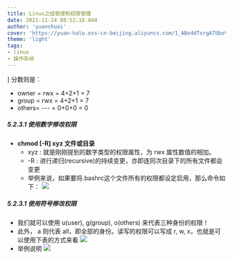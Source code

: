```yaml
---
title: Linux之组管理和权限管理
date: 2021-11-24 08:52:18.044
author: 'yuanshuai'
cover: 'https://yuan-halo.oss-cn-beijing.aliyuncs.com/1_ABo4dTsrgA7UboVI7c6yIA.jpeg'
theme: 'light'
tags: 
- linux
- 操作系统
---
```


] 分数则是：
  * owner = rwx = 4+2+1 = 7
  * group = rwx = 4+2+1 = 7
  * others= --- = 0+0+0 = 0

##### 5.2.3.1 使用数字修改权限

* **chmod [-R] xyz 文件或目录**
  * xyz : 就是刚刚提到的数字类型的权限属性，为 rwx 属性数值的相加。
  * -R : 进行递归(recursive)的持续变更，亦即连同次目录下的所有文件都会变更
  * 举例来说，如果要将.bashrc这个文件所有的权限都设定启用，那么命令如下：
  ![](https://hexobbblog.oss-cn-beijing.aliyuncs.com/images/linux/3.6%E6%9B%B4%E6%94%B9%E6%96%87%E4%BB%B6%E5%B1%9E%E6%80%A7.jpg)

##### 5.2.3.1 使用符号修改权限

* 我们就可以使用 u(user), g(group), o(others) 来代表三种身份的权限！
* 此外， a 则代表 all，即全部的身份。读写的权限可以写成 r, w, x，也就是可以使用下表的方式来看
![](https://hexobbblog.oss-cn-beijing.aliyuncs.com/images/linux/3.6%E7%AC%A6%E5%8F%B7%E4%BF%AE%E6%94%B9%E6%9D%83%E9%99%90.jpg)
* 举例说明
![](https://hexobbblog.oss-cn-beijing.aliyuncs.com/images/linux/3.6%E6%9D%83%E9%99%90%E4%BF%AE%E6%94%B9%E4%B8%BE%E4%BE%8B.jpg)